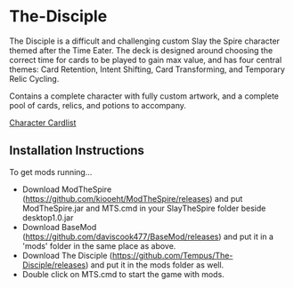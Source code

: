 # The-Disciple
The Disciple is a difficult and challenging custom Slay the Spire character themed after the Time Eater. The deck is designed around choosing the correct time for cards to be played to gain max value, and has four central themes: Card Retention, Intent Shifting, Card Transforming, and Temporary Relic Cycling.

Contains a complete character with fully custom artwork, and a complete pool of cards, relics, and potions to accompany.

[Character Cardlist](http://www.chronometry.ca/disciple/)


## Installation Instructions
To get mods running... 

* Download ModTheSpire (https://github.com/kiooeht/ModTheSpire/releases) and put ModTheSpire.jar and MTS.cmd in your SlayTheSpire folder beside desktop1.0.jar 
* Download BaseMod (https://github.com/daviscook477/BaseMod/releases) and put it in a 'mods' folder in the same place as above. 
* Download The Disciple (https://github.com/Tempus/The-Disciple/releases) and put it in the mods folder as well. 
* Double click on MTS.cmd to start the game with mods.
